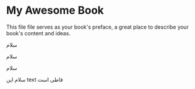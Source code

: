 # My Awesome Book

This file file serves as your book's preface, a great place to describe your book's content and ideas.

سلام

سلام

سلام

سلام این text قاطی است

